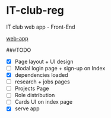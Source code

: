 IT-club-reg
===========

IT club web app - Front-End

[web-app](http://95.85.14.116:5000)

###TODO
- [x] Page layout + UI design
- [ ] Modal login page + sign-up on Index
- [x] dependencies loaded
- [ ] research + jobs pages
- [ ] Projects Page
- [ ] Role distribution
- [ ] Cards UI on index page
- [x] serve app
